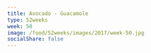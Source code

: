 ```yaml
---
title: Avocado - Guacamole
type: 52weeks
week: 50
image: /food/52weeks/images/2017/week-50.jpg
socialShare: false
---
```

